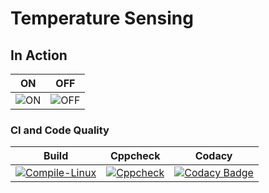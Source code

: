 # Temperature Sensing
## In Action
|ON|OFF|
|:--:|:--:|
|![ON](simulation/ON.png)|![OFF](simulation/OFF.png)|
### CI and Code Quality
|Build|Cppcheck|Codacy|
|:--:|:--:|:--:|
|[![Compile-Linux](https://github.com/BharaniSurya/Emb-C/actions/workflows/Compile.yml/badge.svg)](https://github.com/BharaniSurya/Emb-C/actions/workflows/Compile.yml)|[![Cppcheck](https://github.com/BharaniSurya/Emb-C/actions/workflows/CodeQulaity.yml/badge.svg)](https://github.com/BharaniSurya/Emb-C/actions/workflows/CodeQulaity.yml)|[![Codacy Badge](https://app.codacy.com/project/badge/Grade/368f0e371dd74e48ac7ffb2280d2e24c)](https://www.codacy.com/gh/BharaniSurya/Emb-C/dashboard?utm_source=github.com&amp;utm_medium=referral&amp;utm_content=BharaniSurya/Emb-C&amp;utm_campaign=Badge_Grade)|




